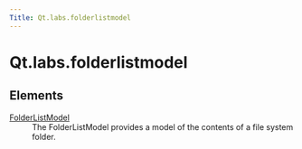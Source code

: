 ```yaml
---
Title: Qt.labs.folderlistmodel
---
```


# Qt.labs.folderlistmodel


## Elements

<dl>
<dt><a href="../api-qml-current/Qt.labs.folderlistmodel.FolderListModel.md">FolderListModel</a></dt>
<dd>The FolderListModel provides a model of the contents of a file system folder. </dd>
</dl>
